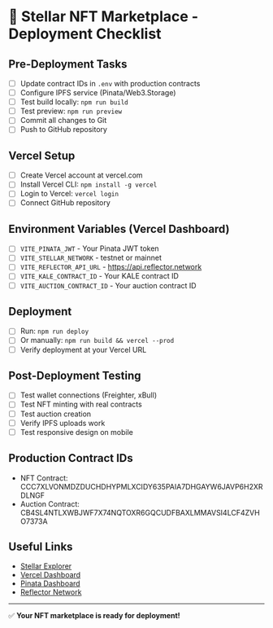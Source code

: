 # 🚀 Stellar NFT Marketplace - Deployment Checklist

## Pre-Deployment Tasks
- [ ] Update contract IDs in `.env` with production contracts
- [ ] Configure IPFS service (Pinata/Web3.Storage)
- [ ] Test build locally: `npm run build`
- [ ] Test preview: `npm run preview`
- [ ] Commit all changes to Git
- [ ] Push to GitHub repository

## Vercel Setup
- [ ] Create Vercel account at vercel.com
- [ ] Install Vercel CLI: `npm install -g vercel`
- [ ] Login to Vercel: `vercel login`
- [ ] Connect GitHub repository

## Environment Variables (Vercel Dashboard)
- [ ] `VITE_PINATA_JWT` - Your Pinata JWT token
- [ ] `VITE_STELLAR_NETWORK` - testnet or mainnet
- [ ] `VITE_REFLECTOR_API_URL` - https://api.reflector.network
- [ ] `VITE_KALE_CONTRACT_ID` - Your KALE contract ID
- [ ] `VITE_AUCTION_CONTRACT_ID` - Your auction contract ID

## Deployment
- [ ] Run: `npm run deploy`
- [ ] Or manually: `npm run build && vercel --prod`
- [ ] Verify deployment at your Vercel URL

## Post-Deployment Testing
- [ ] Test wallet connections (Freighter, xBull)
- [ ] Test NFT minting with real contracts
- [ ] Test auction creation
- [ ] Verify IPFS uploads work
- [ ] Test responsive design on mobile

## Production Contract IDs
- NFT Contract: CCC7XLVONMDZDUCHDHYPMLXCIDY635PAIA7DHGAYW6JAVP6H2XRDLNGF
- Auction Contract: CB4SL4NTLXWBJWF7X74NQTOXR6GQCUDFBAXLMMAVSI4LCF4ZVHO7373A

## Useful Links
- [Stellar Explorer](https://stellar.expert/explorer/testnet/)
- [Vercel Dashboard](https://vercel.com/dashboard)
- [Pinata Dashboard](https://app.pinata.cloud/)
- [Reflector Network](https://reflector.network)

---
✅ **Your NFT marketplace is ready for deployment!**
